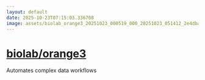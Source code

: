 ```yaml
---
layout: default
date: 2025-10-23T07:15:03.336708
image: assets/biolab_orange3_20251023_000519_000_20251023_051412_2e4dba--20251023T071412944--cropped.png
---
```


# [biolab/orange3](https://github.com/biolab/orange3/)

Automates complex data workflows
